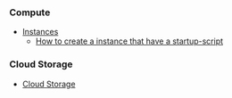 ### Compute

- [Instances](compute/instances.md)
    - [How to create a instance that have a startup-script](https://github.com/dfrnks/gcloud-usage-examples/blob/main/compute/instances.md#how-to-create-a-instance-that-have-a-startup-script)

### Cloud Storage
- [Cloud Storage](cloud_storage.md)  
